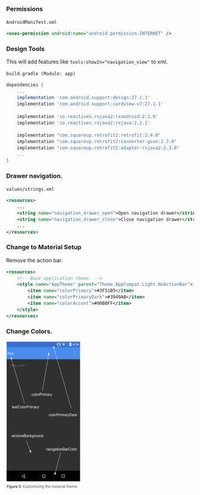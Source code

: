 ### Permissions

`AndroidManifest.xml`

```xml
<uses-permission android:name="android.permission.INTERNET" />
```


### Design Tools

This will add features like `tools:showIn="navigation_view"` to xml.

`build.gradle (Module: app)`

```gradle
dependencies {
    ...
    implementation 'com.android.support:design:27.1.1'
    implementation 'com.android.support:cardview-v7:27.1.1'

    implementation 'io.reactivex.rxjava2:rxandroid:2.1.0'
    implementation 'io.reactivex.rxjava2:rxjava:2.2.1'

    implementation "com.squareup.retrofit2:retrofit:2.4.0"
    implementation "com.squareup.retrofit2:converter-gson:2.3.0"
    implementation "com.squareup.retrofit2:adapter-rxjava2:2.3.0"
    ...
}
```

### Drawer navigation.

`values/strings.xml`

```xml
<resources>
    ...
    <string name="navigation_drawer_open">Open navigation drawer</string>
    <string name="navigation_drawer_close">Close navigation drawer</string>
    ...
</resources>
```

### Change to Material Setup

Remove the action bar.

```xml
<resources>
    <!-- Base application theme. -->
    <style name="AppTheme" parent="Theme.AppCompat.Light.NoActionBar">
        <item name="colorPrimary">#3F51B5</item>
        <item name="colorPrimaryDark">#3949AB</item>
        <item name="colorAccent">#00B0FF</item>
    </style>
</resources>
```

### Change Colors.

<img src="https://github.com/RobertAron/AndroidNotes/blob/master/res/color-notes.png" width="200" height="400" />
